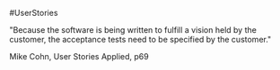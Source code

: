 #UserStories

"Because the software is being written to fulfill a vision held by the customer, the acceptance tests need to be specified by the customer."

Mike Cohn, User Stories Applied, p69